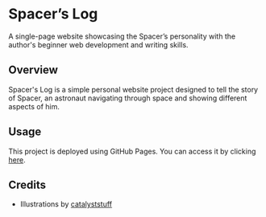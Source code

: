 # Spacer’s Log

A single-page website showcasing the Spacer’s personality with the author's beginner web development and writing skills.

## Overview

Spacer's Log is a simple personal website project designed to tell the story of Spacer, an astronaut navigating through space and showing different aspects of him.

## Usage

This project is deployed using GitHub Pages. You can access it by clicking [here](https://deymion.github.io/spacers-log/).

## Credits

- Illustrations by [catalyststuff](https://www.freepik.com/author/catalyststuff)
